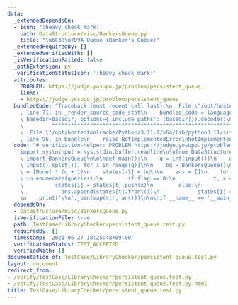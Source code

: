 ```yaml
---
data:
  _extendedDependsOn:
  - icon: ':heavy_check_mark:'
    path: DataStructure/misc/BankersQueue.py
    title: "\u6C38\u7D9A Queue (Banker's Queue)"
  _extendedRequiredBy: []
  _extendedVerifiedWith: []
  _isVerificationFailed: false
  _pathExtension: py
  _verificationStatusIcon: ':heavy_check_mark:'
  attributes:
    PROBLEM: https://judge.yosupo.jp/problem/persistent_queue
    links:
    - https://judge.yosupo.jp/problem/persistent_queue
  bundledCode: "Traceback (most recent call last):\n  File \"/opt/hostedtoolcache/Python/3.11.2/x64/lib/python3.11/site-packages/onlinejudge_verify/documentation/build.py\"\
    , line 71, in _render_source_code_stat\n    bundled_code = language.bundle(stat.path,\
    \ basedir=basedir, options={'include_paths': [basedir]}).decode()\n          \
    \         ^^^^^^^^^^^^^^^^^^^^^^^^^^^^^^^^^^^^^^^^^^^^^^^^^^^^^^^^^^^^^^^^^^^^^^^^^^^^^^^^^\n\
    \  File \"/opt/hostedtoolcache/Python/3.11.2/x64/lib/python3.11/site-packages/onlinejudge_verify/languages/python.py\"\
    , line 96, in bundle\n    raise NotImplementedError\nNotImplementedError\n"
  code: "# verification-helper: PROBLEM https://judge.yosupo.jp/problem/persistent_queue\n\
    import sys\ninput = sys.stdin.buffer.readline\n\nfrom DataStructure.misc.BankersQueue\
    \ import BankersQueue\n\n\ndef main():\n    q = int(input())\n    queries = [list(map(int,\
    \ input().split())) for i in range(q)]\n\n    bq = BankersQueue()\n    states\
    \ = [None] * (q + 1)\n    states[-1] = bq\n\n    ans = []\n    for i, (flag, *query)\
    \ in enumerate(queries):\n        if flag == 0:\n            t, x = query\n  \
    \          states[i] = states[t].push(x)\n        else:\n            t = query[0]\n\
    \            ans.append(states[t].front())\n            states[i] = states[t].pop()\n\
    \n    print('\\n'.join(map(str, ans)))\n\n\nif __name__ == '__main__':\n    main()\n"
  dependsOn:
  - DataStructure/misc/BankersQueue.py
  isVerificationFile: true
  path: TestCase/LibraryChecker/persistent_queue.test.py
  requiredBy: []
  timestamp: '2021-06-27 18:25:48+09:00'
  verificationStatus: TEST_ACCEPTED
  verifiedWith: []
documentation_of: TestCase/LibraryChecker/persistent_queue.test.py
layout: document
redirect_from:
- /verify/TestCase/LibraryChecker/persistent_queue.test.py
- /verify/TestCase/LibraryChecker/persistent_queue.test.py.html
title: TestCase/LibraryChecker/persistent_queue.test.py
---
```

